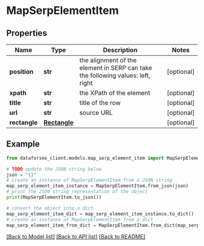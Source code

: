 # MapSerpElementItem


## Properties

Name | Type | Description | Notes
------------ | ------------- | ------------- | -------------
**position** | **str** | the alignment of the element in SERP can take the following values: left, right | [optional] 
**xpath** | **str** | the XPath of the element | [optional] 
**title** | **str** | title of the row | [optional] 
**url** | **str** | source URL | [optional] 
**rectangle** | [**Rectangle**](Rectangle.md) |  | [optional] 

## Example

```python
from dataforseo_client.models.map_serp_element_item import MapSerpElementItem

# TODO update the JSON string below
json = "{}"
# create an instance of MapSerpElementItem from a JSON string
map_serp_element_item_instance = MapSerpElementItem.from_json(json)
# print the JSON string representation of the object
print(MapSerpElementItem.to_json())

# convert the object into a dict
map_serp_element_item_dict = map_serp_element_item_instance.to_dict()
# create an instance of MapSerpElementItem from a dict
map_serp_element_item_from_dict = MapSerpElementItem.from_dict(map_serp_element_item_dict)
```
[[Back to Model list]](../README.md#documentation-for-models) [[Back to API list]](../README.md#documentation-for-api-endpoints) [[Back to README]](../README.md)


